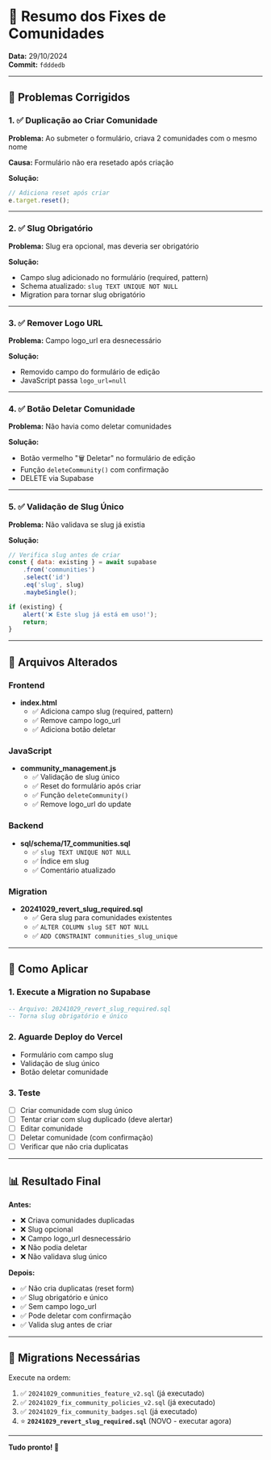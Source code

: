 # 🔧 Resumo dos Fixes de Comunidades

**Data:** 29/10/2024  
**Commit:** `fdddedb`

---

## 🎯 Problemas Corrigidos

### 1. ✅ Duplicação ao Criar Comunidade
**Problema:** Ao submeter o formulário, criava 2 comunidades com o mesmo nome

**Causa:** Formulário não era resetado após criação

**Solução:**
```javascript
// Adiciona reset após criar
e.target.reset();
```

---

### 2. ✅ Slug Obrigatório
**Problema:** Slug era opcional, mas deveria ser obrigatório

**Solução:**
- Campo slug adicionado no formulário (required, pattern)
- Schema atualizado: `slug TEXT UNIQUE NOT NULL`
- Migration para tornar slug obrigatório

---

### 3. ✅ Remover Logo URL
**Problema:** Campo logo_url era desnecessário

**Solução:**
- Removido campo do formulário de edição
- JavaScript passa `logo_url=null`

---

### 4. ✅ Botão Deletar Comunidade
**Problema:** Não havia como deletar comunidades

**Solução:**
- Botão vermelho "🗑️ Deletar" no formulário de edição
- Função `deleteCommunity()` com confirmação
- DELETE via Supabase

---

### 5. ✅ Validação de Slug Único
**Problema:** Não validava se slug já existia

**Solução:**
```javascript
// Verifica slug antes de criar
const { data: existing } = await supabase
    .from('communities')
    .select('id')
    .eq('slug', slug)
    .maybeSingle();

if (existing) {
    alert('❌ Este slug já está em uso!');
    return;
}
```

---

## 📁 Arquivos Alterados

### Frontend
- **index.html**
  - ✅ Adiciona campo slug (required, pattern)
  - ✅ Remove campo logo_url
  - ✅ Adiciona botão deletar

### JavaScript
- **community_management.js**
  - ✅ Validação de slug único
  - ✅ Reset do formulário após criar
  - ✅ Função `deleteCommunity()`
  - ✅ Remove logo_url do update

### Backend
- **sql/schema/17_communities.sql**
  - ✅ `slug TEXT UNIQUE NOT NULL`
  - ✅ Índice em slug
  - ✅ Comentário atualizado

### Migration
- **20241029_revert_slug_required.sql**
  - ✅ Gera slug para comunidades existentes
  - ✅ `ALTER COLUMN slug SET NOT NULL`
  - ✅ `ADD CONSTRAINT communities_slug_unique`

---

## 🚀 Como Aplicar

### 1. Execute a Migration no Supabase
```sql
-- Arquivo: 20241029_revert_slug_required.sql
-- Torna slug obrigatório e único
```

### 2. Aguarde Deploy do Vercel
- Formulário com campo slug
- Validação de slug único
- Botão deletar comunidade

### 3. Teste
- [ ] Criar comunidade com slug único
- [ ] Tentar criar com slug duplicado (deve alertar)
- [ ] Editar comunidade
- [ ] Deletar comunidade (com confirmação)
- [ ] Verificar que não cria duplicatas

---

## 📊 Resultado Final

**Antes:**
- ❌ Criava comunidades duplicadas
- ❌ Slug opcional
- ❌ Campo logo_url desnecessário
- ❌ Não podia deletar
- ❌ Não validava slug único

**Depois:**
- ✅ Não cria duplicatas (reset form)
- ✅ Slug obrigatório e único
- ✅ Sem campo logo_url
- ✅ Pode deletar com confirmação
- ✅ Valida slug antes de criar

---

## 🎯 Migrations Necessárias

Execute na ordem:

1. ✅ `20241029_communities_feature_v2.sql` (já executado)
2. ✅ `20241029_fix_community_policies_v2.sql` (já executado)
3. ✅ `20241029_fix_community_badges.sql` (já executado)
4. ⭐ **`20241029_revert_slug_required.sql`** (NOVO - executar agora)

---

**Tudo pronto! 🚀**

